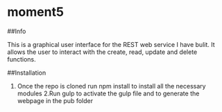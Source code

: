 # moment5

##Info 

This is a graphical user interface for the REST web service I have bulit. It allows the user to interact with the create, read, update and delete functions.

##Installation

1. Once the repo is cloned run npm install to install all the necessary modules 
2.Run gulp to activate the gulp file and to generate the webpage in the pub folder
